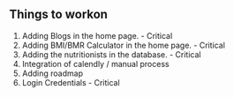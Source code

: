 ## Things to workon
1. Adding Blogs in the home page. - Critical
2. Adding BMI/BMR Calculator in the home page. - Critical
3. Adding the nutritionists in the database. - Critical
4. Integration of calendly / manual process
5. Adding roadmap
6. Login Credentials - Critical
